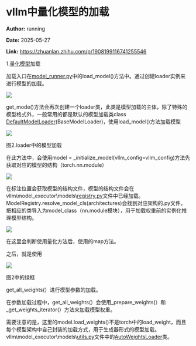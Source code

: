 # vllm中量化模型的加载

**Author:** running

**Date:** 2025-05-27

**Link:** https://zhuanlan.zhihu.com/p/1908199116741255546

1.[量化模型](https://zhida.zhihu.com/search?content_id=257973171&content_type=Article&match_order=1&q=%E9%87%8F%E5%8C%96%E6%A8%A1%E5%9E%8B&zhida_source=entity)加载

加载入口在[model\_runner.py](https://zhida.zhihu.com/search?content_id=257973171&content_type=Article&match_order=1&q=model_runner.py&zhida_source=entity)中的load\_model()方法中。通过创建loader实例来进行模型的加载。

![](https://pic4.zhimg.com/v2-253b6407089bbe5b834455e67d118a41_1440w.jpg)

get\_mode()方法会再次创建一个loader类，此类是模型加载的主体，除了特殊的模型格式外，一般常用的都是默认的模型加载类class [DefaultModelLoader](https://zhida.zhihu.com/search?content_id=257973171&content_type=Article&match_order=1&q=DefaultModelLoader&zhida_source=entity)(BaseModelLoader)，使用load\_model()方法加载模型

![](https://pic2.zhimg.com/v2-ad0d2c15fd760773a73e993a94818e53_1440w.jpg)

图2.loader中的模型加载

在此方法中，会使用model = \_initialize\_model(vllm\_config=vllm\_config)方法先获取对应的模型的结构（torch.nn.module）

![](https://pic4.zhimg.com/v2-048ac8e526f89821e76dbc5c24f1248f_1440w.jpg)

在标注位置会获取模型的结构文件，模型的结构文件会在vllm\\model\_executor\\models\\[registry.py](https://link.zhihu.com/?target=http%3A//registry.py/)文件中已经加载。ModelRegistry.resolve\_model\_cls(architectures)会找到对应架构的.py文件，把相应的类导入为model\_class（nn.module模块），用于加载权重前的实例化推理模型结构。

![](https://pic4.zhimg.com/v2-2cbb7c0219cc25a559db10aa7e1a130d_1440w.jpg)

在这里会判断使用量化方法后，使用的map方法。

之后，就是使用

![](https://pic3.zhimg.com/v2-5ccda7a6dc0a9b2760d26e415eba6e32_1440w.jpg)

图2中的绿框

get\_all\_weights(）进行模型参数的加载。

在参数加载过程中，get\_all\_weights(）会使用\_prepare\_weights(）和\_get\_weights\_iterator(）方法来加载模型权重。

需要注意的是，这里的model.load\_weights()不是torch中的load\_weight，而且每个模型架构中自己封装的加载方式，用于生成器形式的模型加载。vllm\\model\_executor\\models\\[utils.py](https://link.zhihu.com/?target=http%3A//utils.py)文件中的[AutoWeightsLoader](https://zhida.zhihu.com/search?content_id=257973171&content_type=Article&match_order=1&q=AutoWeightsLoader&zhida_source=entity)类。